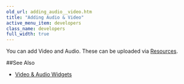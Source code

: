 ```yaml
---
old_url: adding_audio__video.htm
title: "Adding Audio & Video"
active_menu_item: developers
class_name: developers
full_width: true
---
```



You can add Video and Audio. These can be uploaded via [Resources](/developers/documentation/product-guide/the-console/console-tabs/resources).

##See Also
 - [Video & Audio Widgets](/developers/documentation/product-guide/advanced-important-widgets/video-audio-widgets/)
